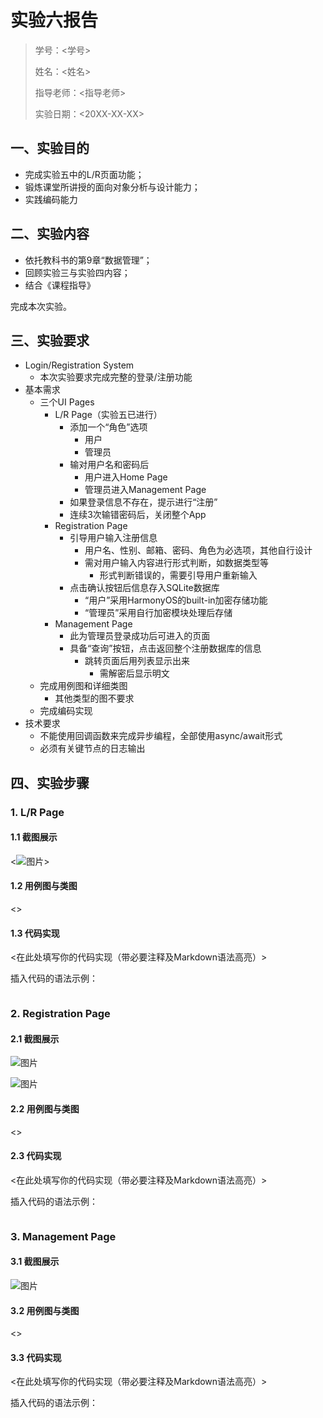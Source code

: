 # 实验六报告

> 学号：<学号>
> 
> 姓名：<姓名>
> 
> 指导老师：<指导老师>
> 
> 实验日期：<20XX-XX-XX>

## 一、实验目的

- 完成实验五中的L/R页面功能；
- 锻炼课堂所讲授的面向对象分析与设计能力；
- 实践编码能力

## 二、实验内容

- 依托教科书的第9章“数据管理”；
- 回顾实验三与实验四内容；
- 结合《课程指导》

完成本次实验。

## 三、实验要求

- Login/Registration System
  - 本次实验要求完成完整的登录/注册功能
- 基本需求
  - 三个UI Pages
    - L/R Page（实验五已进行）
      - 添加一个“角色”选项
        - 用户
        - 管理员
      - 输对用户名和密码后
        - 用户进入Home Page
        - 管理员进入Management Page
      - 如果登录信息不存在，提示进行“注册”
      - 连续3次输错密码后，关闭整个App
    - Registration Page
      - 引导用户输入注册信息
        - 用户名、性别、邮箱、密码、角色为必选项，其他自行设计
        - 需对用户输入内容进行形式判断，如数据类型等
          - 形式判断错误的，需要引导用户重新输入
      - 点击确认按钮后信息存入SQLite数据库
        - “用户”采用HarmonyOS的built-in加密存储功能
        - “管理员”采用自行加密模块处理后存储
    - Management Page
      - 此为管理员登录成功后可进入的页面
      - 具备“查询”按钮，点击返回整个注册数据库的信息
        - 跳转页面后用列表显示出来
          - 需解密后显示明文
  - 完成用例图和详细类图
    - 其他类型的图不要求
  - 完成编码实现
- 技术要求
  - 不能使用回调函数来完成异步编程，全部使用async/await形式
  - 必须有关键节点的日志输出



## 四、实验步骤

### 1. L/R Page

#### 1.1 截图展示

<![图片](test1)>

#### 1.2 用例图与类图

<>

#### 1.3 代码实现

<在此处填写你的代码实现（带必要注释及Markdown语法高亮）>

插入代码的语法示例：
```typescript {.line-numbers}

```


### 2. Registration Page

#### 2.1 截图展示


![图片](test2)

![图片](test3)

#### 2.2 用例图与类图

<>

#### 2.3 代码实现

<在此处填写你的代码实现（带必要注释及Markdown语法高亮）>

插入代码的语法示例：
```typescript {.line-numbers}

```

### 3. Management Page

#### 3.1 截图展示


![图片](test4)

#### 3.2 用例图与类图

<>

#### 3.3 代码实现

<在此处填写你的代码实现（带必要注释及Markdown语法高亮）>

插入代码的语法示例：
```typescript {.line-numbers}

```
